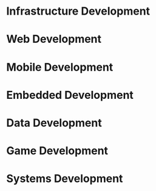 
# Infrastructure Development

# Web Development

# Mobile Development

# Embedded Development

# Data Development

# Game Development

# Systems Development
